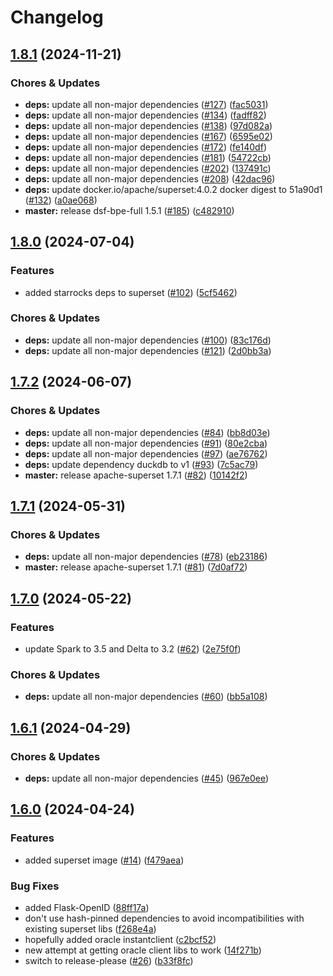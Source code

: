 # Changelog

## [1.8.1](https://github.com/miracum/util-images/compare/apache-superset-v1.8.0...apache-superset-v1.8.1) (2024-11-21)


### Chores & Updates

* **deps:** update all non-major dependencies ([#127](https://github.com/miracum/util-images/issues/127)) ([fac5031](https://github.com/miracum/util-images/commit/fac50314ab1502367e2f983eadf2aacb5a5cc822))
* **deps:** update all non-major dependencies ([#134](https://github.com/miracum/util-images/issues/134)) ([fadff82](https://github.com/miracum/util-images/commit/fadff82147a2ed0dac75f8ac0bef4d097f9bcced))
* **deps:** update all non-major dependencies ([#138](https://github.com/miracum/util-images/issues/138)) ([97d082a](https://github.com/miracum/util-images/commit/97d082a6be9f30472a015318286ca9e9edf4eb84))
* **deps:** update all non-major dependencies ([#167](https://github.com/miracum/util-images/issues/167)) ([6595e02](https://github.com/miracum/util-images/commit/6595e02dab8f6048b2bc56c4e89081c5f7aff255))
* **deps:** update all non-major dependencies ([#172](https://github.com/miracum/util-images/issues/172)) ([fe140df](https://github.com/miracum/util-images/commit/fe140df191302227a5eb3d846818600e10adc180))
* **deps:** update all non-major dependencies ([#181](https://github.com/miracum/util-images/issues/181)) ([54722cb](https://github.com/miracum/util-images/commit/54722cbee68dab4b5ea7e6c4d8e2d054929ef40b))
* **deps:** update all non-major dependencies ([#202](https://github.com/miracum/util-images/issues/202)) ([137491c](https://github.com/miracum/util-images/commit/137491c1ceb07d62c9386eddb7e2c0980f78550f))
* **deps:** update all non-major dependencies ([#208](https://github.com/miracum/util-images/issues/208)) ([42dac96](https://github.com/miracum/util-images/commit/42dac969dfc89a8ca042643c34cf7ef5f1919c6b))
* **deps:** update docker.io/apache/superset:4.0.2 docker digest to 51a90d1 ([#132](https://github.com/miracum/util-images/issues/132)) ([a0ae068](https://github.com/miracum/util-images/commit/a0ae068974d44f4a063bf9047a58bad2dba74abd))
* **master:** release dsf-bpe-full 1.5.1 ([#185](https://github.com/miracum/util-images/issues/185)) ([c482910](https://github.com/miracum/util-images/commit/c482910bc6099ede6c223b2444d3732b5a9f5214))

## [1.8.0](https://github.com/miracum/util-images/compare/apache-superset-v1.7.2...apache-superset-v1.8.0) (2024-07-04)


### Features

* added starrocks deps to superset ([#102](https://github.com/miracum/util-images/issues/102)) ([5cf5462](https://github.com/miracum/util-images/commit/5cf54623d14cddacfc861cdb84b8fa348bcdd0b9))


### Chores & Updates

* **deps:** update all non-major dependencies ([#100](https://github.com/miracum/util-images/issues/100)) ([83c176d](https://github.com/miracum/util-images/commit/83c176da1f86d04bee8f2182a99640bb520097d4))
* **deps:** update all non-major dependencies ([#121](https://github.com/miracum/util-images/issues/121)) ([2d0bb3a](https://github.com/miracum/util-images/commit/2d0bb3aa3f48ac9dff40c5ba573a51b3eed31567))

## [1.7.2](https://github.com/miracum/util-images/compare/apache-superset-v1.7.1...apache-superset-v1.7.2) (2024-06-07)


### Chores & Updates

* **deps:** update all non-major dependencies ([#84](https://github.com/miracum/util-images/issues/84)) ([bb8d03e](https://github.com/miracum/util-images/commit/bb8d03e9af80291eed381d141f55a2fba0184980))
* **deps:** update all non-major dependencies ([#91](https://github.com/miracum/util-images/issues/91)) ([80e2cba](https://github.com/miracum/util-images/commit/80e2cba4e9b7f8d2f5a332611eb9ccf417f333c3))
* **deps:** update all non-major dependencies ([#97](https://github.com/miracum/util-images/issues/97)) ([ae76762](https://github.com/miracum/util-images/commit/ae76762fe6bd81c4128243f797b7876d6b5f6efa))
* **deps:** update dependency duckdb to v1 ([#93](https://github.com/miracum/util-images/issues/93)) ([7c5ac79](https://github.com/miracum/util-images/commit/7c5ac79f84a6a7e264e40312c49f5cfbfb619e16))
* **master:** release apache-superset 1.7.1 ([#82](https://github.com/miracum/util-images/issues/82)) ([10142f2](https://github.com/miracum/util-images/commit/10142f2061b632e39bc085e440b187efb5a5eb78))

## [1.7.1](https://github.com/miracum/util-images/compare/apache-superset-v1.7.0...apache-superset-v1.7.1) (2024-05-31)


### Chores & Updates

* **deps:** update all non-major dependencies ([#78](https://github.com/miracum/util-images/issues/78)) ([eb23186](https://github.com/miracum/util-images/commit/eb23186d5b577a7d6974646a1cf65ba9489dd7d7))
* **master:** release apache-superset 1.7.1 ([#81](https://github.com/miracum/util-images/issues/81)) ([7d0af72](https://github.com/miracum/util-images/commit/7d0af72a40b1369b769c8f1b00cf52e76b0c904e))

## [1.7.0](https://github.com/miracum/util-images/compare/apache-superset-v1.6.1...apache-superset-v1.7.0) (2024-05-22)


### Features

* update Spark to 3.5 and Delta to 3.2 ([#62](https://github.com/miracum/util-images/issues/62)) ([2e75f0f](https://github.com/miracum/util-images/commit/2e75f0f74a24309f70e9b2f70cce8778d606b0a6))


### Chores & Updates

* **deps:** update all non-major dependencies ([#60](https://github.com/miracum/util-images/issues/60)) ([bb5a108](https://github.com/miracum/util-images/commit/bb5a10825fe88bae3cd60965eae27582c2e3d2e7))

## [1.6.1](https://github.com/miracum/util-images/compare/apache-superset-v1.6.0...apache-superset-v1.6.1) (2024-04-29)


### Chores & Updates

* **deps:** update all non-major dependencies ([#45](https://github.com/miracum/util-images/issues/45)) ([967e0ee](https://github.com/miracum/util-images/commit/967e0eed203fd71157014c5d547f183bc71dcd7c))

## [1.6.0](https://github.com/miracum/util-images/compare/apache-superset-v1.5.2...apache-superset-v1.6.0) (2024-04-24)


### Features

* added superset image ([#14](https://github.com/miracum/util-images/issues/14)) ([f479aea](https://github.com/miracum/util-images/commit/f479aea37c047376bec24bdd90ccbcd3f79dd4e5))


### Bug Fixes

* added Flask-OpenID ([88ff17a](https://github.com/miracum/util-images/commit/88ff17a9afad9591bcfc1dadf32c4506e48a0811))
* don't use hash-pinned dependencies to avoid incompatibilities with existing superset libs ([f268e4a](https://github.com/miracum/util-images/commit/f268e4a73313f4cb9eccf26a702539045e5327af))
* hopefully added oracle instantclient ([c2bcf52](https://github.com/miracum/util-images/commit/c2bcf5249c6893b2fda30dcf2b3db43dba3a99a1))
* new attempt at getting oracle client libs to work ([14f271b](https://github.com/miracum/util-images/commit/14f271b208a407b470980d48abb4d11610343a60))
* switch to release-please ([#26](https://github.com/miracum/util-images/issues/26)) ([b33f8fc](https://github.com/miracum/util-images/commit/b33f8fc20e99216e7242e47102ef36830ce9cbbc))
